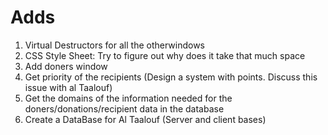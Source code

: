 # Adds
1. Virtual Destructors for all the otherwindows
2. CSS Style Sheet: Try to figure out why does it take that much space
3. Add doners window
4. Get priority of the recipients (Design a system with points. Discuss this issue with al Taalouf)
5. Get the domains of the information needed for the doners/donations/recipient data in the database
6. Create a DataBase for Al Taalouf (Server and client bases)
